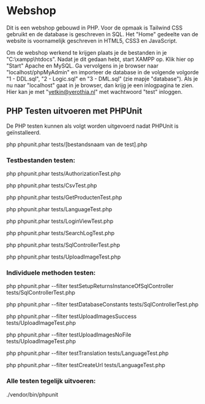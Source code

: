 # Webshop
Dit is een webshop gebouwd in PHP. Voor de opmaak is Tailwind CSS gebruikt en de database is geschreven in SQL. Het "Home" gedeelte van de website is voornamelijk geschreven in HTML5, CSS3 en JavaScript.

Om de webshop werkend te krijgen plaats je de bestanden in je "C:\xampp\htdocs". Nadat je dit gedaan hebt, start XAMPP op. Klik hier op "Start" Apache en MySQL. Ga vervolgens in je browser naar "localhost/phpMyAdmin" en importeer de database in de volgende volgorde "1 - DDL.sql", "2 - Logic.sql" en "3 - DML.sql" (zie mapje "database"). Als je nu naar "localhost" gaat in je browser, dan krijg je een inlogpagina te zien. Hier kan je met "yetkin@yerothia.nl" met wachtwoord "test" inloggen.

## PHP Testen uitvoeren met PHPUnit
De PHP testen kunnen als volgt worden uitgevoerd nadat PHPUnit is geïnstalleerd.

php phpunit.phar tests/[bestandsnaam van de test].php

### Testbestanden testen:

php phpunit.phar tests/AuthorizationTest.php

php phpunit.phar tests/CsvTest.php

php phpunit.phar tests/GetProductenTest.php

php phpunit.phar tests/LanguageTest.php

php phpunit.phar tests/LoginViewTest.php

php phpunit.phar tests/SearchLogTest.php

php phpunit.phar tests/SqlControllerTest.php

php phpunit.phar tests/UploadImageTest.php

### Individuele methoden testen:

php phpunit.phar --filter testSetupReturnsInstanceOfSqlController tests/SqlControllerTest.php

php phpunit.phar --filter testDatabaseConstants tests/SqlControllerTest.php

php phpunit.phar --filter testUploadImagesSuccess tests/UploadImageTest.php

php phpunit.phar --filter testUploadImagesNoFile tests/UploadImageTest.php

php phpunit.phar --filter testTranslation tests/LanguageTest.php

php phpunit.phar --filter testCreateUrl tests/LanguageTest.php

### Alle testen tegelijk uitvoeren:

./vendor/bin/phpunit
